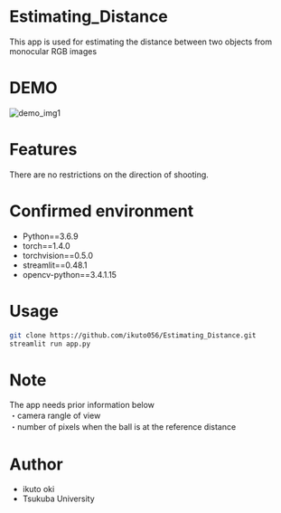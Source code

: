 # Estimating_Distance
This app is used for estimating the distance between two objects from monocular RGB images 

# DEMO
![demo_img1](https://user-images.githubusercontent.com/64745286/119369441-24784700-bcef-11eb-982e-e8d61d497b01.png)

# Features
There are no restrictions on the direction of shooting.


# Confirmed environment
* Python==3.6.9
* torch==1.4.0
* torchvision==0.5.0  
* streamlit==0.48.1
* opencv-python==3.4.1.15 


# Usage
```bash
git clone https://github.com/ikuto056/Estimating_Distance.git
streamlit run app.py
```

# Note
The app needs prior information below  
・camera rangle of view  
・number of pixels when the ball is at the reference distance  


# Author
* ikuto oki
* Tsukuba University
